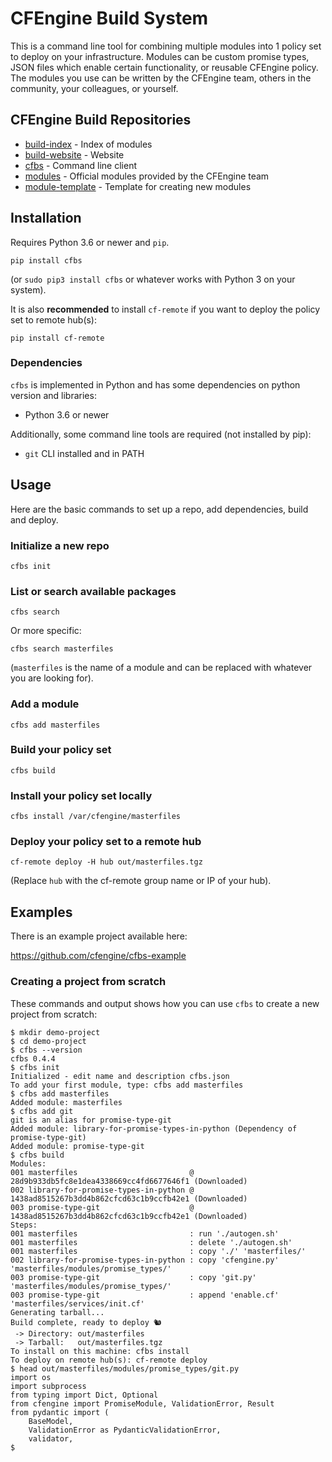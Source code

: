 # CFEngine Build System

This is a command line tool for combining multiple modules into 1 policy set to deploy on your infrastructure.
Modules can be custom promise types, JSON files which enable certain functionality, or reusable CFEngine policy.
The modules you use can be written by the CFEngine team, others in the community, your colleagues, or yourself.

## CFEngine Build Repositories

* [build-index](https://github.com/cfengine/build-index) - Index of modules
* [build-website](https://github.com/cfengine/build-website) - Website
* [cfbs](https://github.com/cfengine/cfbs) - Command line client
* [modules](https://github.com/cfengine/modules) - Official modules provided by the CFEngine team
* [module-template](https://github.com/cfengine/build-example) - Template for creating new modules

## Installation

Requires Python 3.6 or newer and `pip`.

```
pip install cfbs
```

(or `sudo pip3 install cfbs` or whatever works with Python 3 on your system).

It is also **recommended** to install `cf-remote` if you want to deploy the policy set to remote hub(s):

```
pip install cf-remote
```

### Dependencies

`cfbs` is implemented in Python and has some dependencies on python version and libraries:

* Python 3.6 or newer

Additionally, some command line tools are required (not installed by pip):

* `git` CLI installed and in PATH

## Usage

Here are the basic commands to set up a repo, add dependencies, build and deploy.

### Initialize a new repo

```
cfbs init
```

### List or search available packages

```
cfbs search
```

Or more specific:

```
cfbs search masterfiles
```

(`masterfiles` is the name of a module and can be replaced with whatever you are looking for).

### Add a module

```
cfbs add masterfiles
```

### Build your policy set

```
cfbs build
```

### Install your policy set locally

```
cfbs install /var/cfengine/masterfiles
```

### Deploy your policy set to a remote hub

```
cf-remote deploy -H hub out/masterfiles.tgz
```

(Replace `hub` with the cf-remote group name or IP of your hub).

## Examples

There is an example project available here:

https://github.com/cfengine/cfbs-example

### Creating a project from scratch

These commands and output shows how you can use `cfbs` to create a new project from scratch:

```
$ mkdir demo-project
$ cd demo-project
$ cfbs --version
cfbs 0.4.4
$ cfbs init
Initialized - edit name and description cfbs.json
To add your first module, type: cfbs add masterfiles
$ cfbs add masterfiles
Added module: masterfiles
$ cfbs add git
git is an alias for promise-type-git
Added module: library-for-promise-types-in-python (Dependency of promise-type-git)
Added module: promise-type-git
$ cfbs build
Modules:
001 masterfiles                         @ 28d9b933db5fc8e1dea4338669cc4fd6677646f1 (Downloaded)
002 library-for-promise-types-in-python @ 1438ad8515267b3dd4b862cfcd63c1b9ccfb42e1 (Downloaded)
003 promise-type-git                    @ 1438ad8515267b3dd4b862cfcd63c1b9ccfb42e1 (Downloaded)
Steps:
001 masterfiles                         : run './autogen.sh'
001 masterfiles                         : delete './autogen.sh'
001 masterfiles                         : copy './' 'masterfiles/'
002 library-for-promise-types-in-python : copy 'cfengine.py' 'masterfiles/modules/promise_types/'
003 promise-type-git                    : copy 'git.py' 'masterfiles/modules/promise_types/'
003 promise-type-git                    : append 'enable.cf' 'masterfiles/services/init.cf'
Generating tarball...
Build complete, ready to deploy 🐿
 -> Directory: out/masterfiles
 -> Tarball:   out/masterfiles.tgz
To install on this machine: cfbs install
To deploy on remote hub(s): cf-remote deploy
$ head out/masterfiles/modules/promise_types/git.py
import os
import subprocess
from typing import Dict, Optional
from cfengine import PromiseModule, ValidationError, Result
from pydantic import (
    BaseModel,
    ValidationError as PydanticValidationError,
    validator,
$
```
